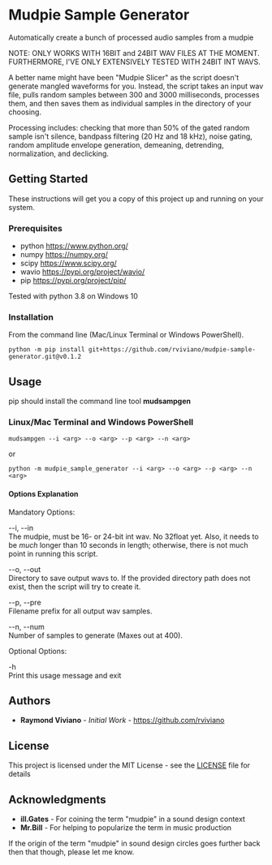 # Mudpie Sample Generator
 Automatically create a bunch of processed audio samples from a mudpie 

 NOTE: ONLY WORKS WITH 16BIT and 24BIT WAV FILES AT THE MOMENT. FURTHERMORE, I'VE ONLY EXTENSIVELY TESTED WITH 24BIT INT WAVS.

 A better name might have been "Mudpie Slicer" as the script doesn't generate mangled waveforms for you. Instead, the script takes an input wav file, pulls random samples between 300 and 3000 milliseconds, processes them, and then saves them as individual samples in the directory of your choosing. 

 Processing includes: checking that more than 50% of the gated random sample isn't silence, bandpass filtering (20 Hz and 18 kHz), noise gating, random amplitude envelope generation, demeaning, detrending, normalization, and declicking.

## Getting Started
 These instructions will get you a copy of this project up and running on your system.

 ### Prerequisites 
 * python https://www.python.org/
 * numpy  https://numpy.org/
 * scipy  https://www.scipy.org/
 * wavio  https://pypi.org/project/wavio/
 * pip    https://pypi.org/project/pip/

 Tested with python 3.8 on Windows 10

 ### Installation 
 From the command line (Mac/Linux Terminal or Windows PowerShell).
 
 ```
 python -m pip install git+https://github.com/rviviano/mudpie-sample-generator.git@v0.1.2
 ```
 
## Usage
 pip should install the command line tool **mudsampgen**

 ### Linux/Mac Terminal and Windows PowerShell
 ```
mudsampgen --i <arg> --o <arg> --p <arg> --n <arg>
 ```

or
```
python -m mudpie_sample_generator --i <arg> --o <arg> --p <arg> --n <arg>
```

#### Options Explanation
Mandatory Options:

--i, --in      
    The mudpie, must be 16- or 24-bit int wav. No 32float yet. Also, it needs to be *much* longer than 10 seconds in length; otherwise, there is not much point in running this script.

--o, --out     
    Directory to save output wavs to. If the provided directory path does not exist, then the script will try to create it.

--p, --pre     
    Filename prefix for all output wav samples.

--n, --num     
    Number of samples to generate (Maxes out at 400).

Optional Options:

-h             
    Print this usage message and exit

## Authors
 * **Raymond Viviano** - *Initial Work* - https://github.com/rviviano

## License
 This project is licensed under the MIT License - see the [LICENSE](https://github.com/rviviano/mudpie-sample-generator/blob/master/LICENSE) file for details

## Acknowledgments
 * **ill.Gates** - For coining the term "mudpie" in a sound design context
 * **Mr.Bill** - For helping to popularize the term in music production

 If the origin of the term "mudpie" in sound design circles goes further back then that though, please let me know. 
